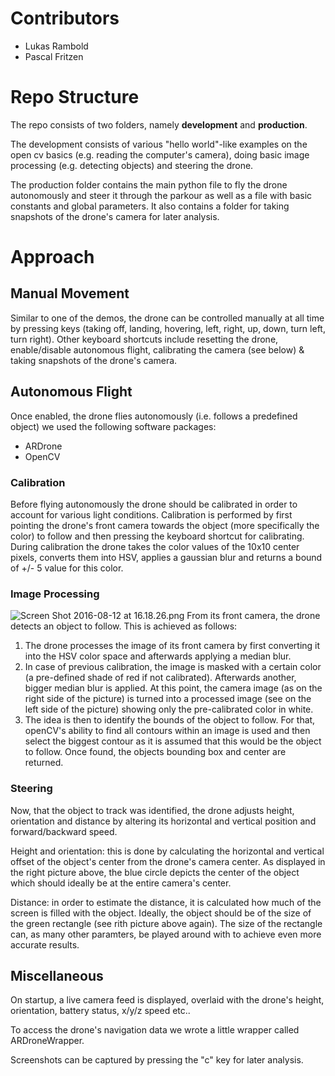 # Contributors

* Lukas Rambold
* Pascal Fritzen 

# Repo Structure

The repo consists of two folders, namely **development** and **production**.

The development consists of various "hello world"-like examples on the open cv basics (e.g. reading the computer's camera), doing basic image processing (e.g. detecting objects) and steering the drone.

The production folder contains the main python file to fly the drone autonomously and steer it through the parkour as well as a file with basic constants and global parameters. It also contains a folder for taking snapshots of the drone's camera for later analysis.

# Approach

## Manual Movement

Similar to one of the demos, the drone can be controlled manually at all time by pressing keys (taking off, landing, hovering, left, right, up, down, turn left, turn right). Other keyboard shortcuts include resetting the drone, enable/disable autonomous flight, calibrating the camera (see below) & taking snapshots of the drone's camera.

## Autonomous Flight

Once enabled, the drone flies autonomously (i.e. follows a predefined object) we used the following software packages:

* ARDrone
* OpenCV

### Calibration

Before flying autonomously the drone should be calibrated in order to account for various light conditions. Calibration is performed by first pointing the drone's front camera towards the object (more specifically the color) to follow and then pressing the keyboard shortcut for calibrating. During calibration the drone takes the color values of the 10x10 center pixels, converts them into HSV, applies a gaussian blur and returns a bound of +/- 5 value for this color.

### Image Processing

![Screen Shot 2016-08-12 at 16.18.26.png](https://api.nuclino.com/api/files/54f2d230-3de3-414d-b652-acbb92497c51)
From its front camera, the drone detects an object to follow. This is achieved as follows:

1. The drone processes the image of its front camera by first converting it into the HSV color space and afterwards applying a median blur.
2. In case of previous calibration, the image is masked with a certain color (a pre-defined shade of red if not calibrated). Afterwards another, bigger median blur is applied. At this point, the camera image (as on the right side of the picture) is turned into a processed image (see on the left side of the picture) showing only the pre-calibrated color in white.
3. The idea is then to identify the bounds of the object to follow. For that, openCV's ability to find all contours within an image is used and then select the biggest contour as it is assumed that this would be the object to follow. Once found, the objects bounding box and center are returned.

### Steering

Now, that the object to track was identified, the drone adjusts height, orientation and distance by altering its horizontal and vertical position and forward/backward speed.

Height and orientation: this is done by calculating the horizontal and vertical offset of the object's center from the drone's camera center. As displayed in the right picture above, the blue circle depicts the center of the object which should ideally be at the entire camera's center.

Distance: in order to estimate the distance, it is calculated how much of the screen is filled with the object. Ideally, the object should be of the size of the green rectangle (see rith picture above again). The size of the rectangle can, as many other paramters, be played around with to achieve even more accurate results.

## Miscellaneous

On startup, a live camera feed is displayed, overlaid with the drone's height, orientation, battery status, x/y/z speed etc..

To access the drone's navigation data we wrote a little wrapper called ARDroneWrapper.

Screenshots can be captured by pressing the "c" key for later analysis.

## 

# 